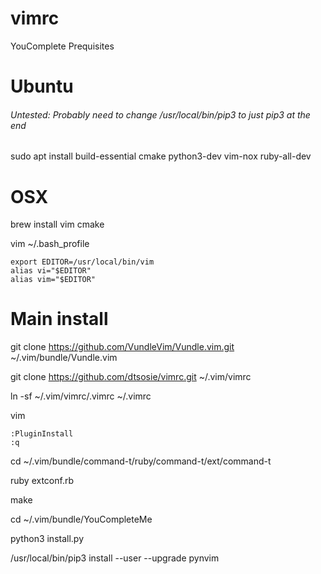 # vimrc

YouComplete Prequisites

# Ubuntu
###### Untested: Probably need to change /usr/local/bin/pip3 to just pip3 at the end

sudo apt install build-essential cmake python3-dev vim-nox ruby-all-dev

# OSX

brew install vim cmake

vim ~/.bash_profile

```
export EDITOR=/usr/local/bin/vim
alias vi="$EDITOR"
alias vim="$EDITOR"
```

# Main install
git clone https://github.com/VundleVim/Vundle.vim.git ~/.vim/bundle/Vundle.vim

git clone https://github.com/dtsosie/vimrc.git ~/.vim/vimrc

ln -sf ~/.vim/vimrc/.vimrc ~/.vimrc

vim

```
:PluginInstall
:q
```

cd ~/.vim/bundle/command-t/ruby/command-t/ext/command-t

ruby extconf.rb

make

cd ~/.vim/bundle/YouCompleteMe

python3 install.py

/usr/local/bin/pip3 install --user --upgrade pynvim
